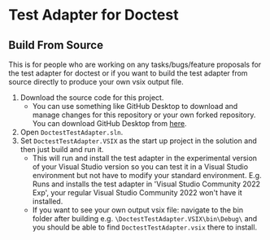 # Test Adapter for Doctest

## Build From Source
This is for people who are working on any tasks/bugs/feature proposals for the test adapter for doctest or if you want to build the test adapter from source directly to produce your own vsix output file.
1. Download the source code for this project.
	* You can use something like GitHub Desktop to download and manage changes for this repository or your own forked repository. You can download GitHub Desktop from [here](https://desktop.github.com/download/).
2. Open `DoctestTestAdapter.sln`.
3. Set `DoctestTestAdapter.VSIX` as the start up project in the solution and then just build and run it. 
	* This will run and install the test adapter in the experimental version of your Visual Studio version so you can test it in a Visual Studio environment but not have to modify your standard environment. E.g. Runs and installs the test adapter in 'Visual Studio Community 2022 Exp', your regular Visual Studio Community 2022 won't have it installed.  
	* If you want to see your own output vsix file: navigate to the bin folder after building e.g. `\DoctestTestAdapter.VSIX\bin\Debug\` and you should be able to find `DoctestTestAdapter.vsix` there to install.
